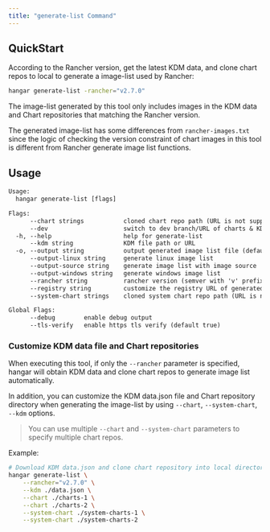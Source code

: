 ```yaml
---
title: "generate-list Command"
---
```


## QuickStart

According to the Rancher version, get the latest KDM data, and clone chart repos to local to generate a image-list used by Rancher:

```sh
hangar generate-list -rancher="v2.7.0"
```

The image-list generated by this tool only includes images in the KDM data and Chart repositories that matching the Rancher version.

The generated image-list has some differences from `rancher-images.txt` since the logic of checking the version constraint of chart images in this tool is different from Rancher generate image list functions.

## Usage

```txt
Usage:
  hangar generate-list [flags]

Flags:
      --chart strings           cloned chart repo path (URL is not supported)
      --dev                     switch to dev branch/URL of charts & KDM data
  -h, --help                    help for generate-list
      --kdm string              KDM file path or URL
  -o, --output string           output generated image list file (default "[RANCHER_VERSION]-images.txt")
      --output-linux string     generate linux image list
      --output-source string    generate image list with image source
      --output-windows string   generate windows image list
      --rancher string          rancher version (semver with 'v' prefix) (use '-ent' suffix to distinguish with RPM GC) (required)
      --registry string         customize the registry URL of generated image list
      --system-chart strings    cloned system chart repo path (URL is not supported)

Global Flags:
      --debug        enable debug output
      --tls-verify   enable https tls verify (default true)
```

### Customize KDM data file and Chart repositories

When executing this tool, if only the `--rancher` parameter is specified, hangar will obtain KDM data and
clone chart repos to generate image list automatically.

In addition, you can customize the KDM data.json file and Chart repository directory when generating the image-list by using `--chart`, `--system-chart`, `--kdm` options.

> You can use multiple `--chart` and `--system-chart` parameters to specify multiple chart repos.

Example:

```sh
# Download KDM data.json and clone chart repository into local directory firstly.
hangar generate-list \
    --rancher="v2.7.0" \
    --kdm ./data.json \
    --chart ./charts-1 \
    --chart ./charts-2 \
    --system-chart ./system-charts-1 \
    --system-chart ./system-charts-2
```
